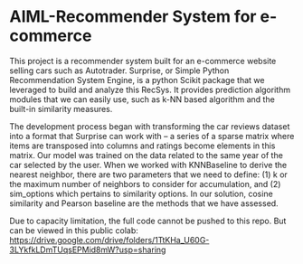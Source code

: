 # AIML-Recommender System for e-commerce

This project is a recommender system built for an e-commerce website selling cars such as Autotrader. Surprise, or Simple Python Recommendation System Engine, is a python Scikit package that we leveraged to build and analyze this RecSys. It provides prediction algorithm modules that we can easily use, such as k-NN based algorithm and the built-in similarity measures. 

The development process began with transforming the car reviews dataset into a format that Surprise can work with – a series of a sparse matrix where items are transposed into columns and ratings become elements in this matrix. 
Our model was trained on the data related to the same year of the car selected by the user. When we worked with KNNBaseline to derive the nearest neighbor, there are two parameters that we need to define: (1) k or the maximum number of neighbors to consider for accumulation, and (2) sim_options which pertains to similarity options. 
In our solution, cosine similarity and Pearson baseline are the methods that we have assessed.

Due to capacity limitation, the full code cannot be pushed to this repo. But can be viewed in this public colab:
https://drive.google.com/drive/folders/1TtKHa_U60G-3LYkfkLDmTUqsEPMid8mW?usp=sharing
